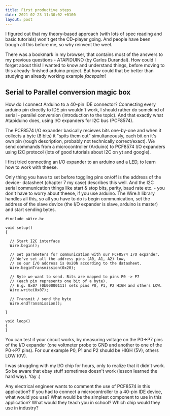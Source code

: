 ```yaml
---
title: First productive steps
date: 2021-02-23 11:30:02 +0100
layout: post
---
```


I figured out that my theory-based approach (with lots of spec reading and basic tutorials) won't get the CD-player going. And people have been trough all this before me, so why reinvent the weel.

There was a bookmark in my browser, that contains most of the answers to my previous questions - ATAPIDUINO (by Carlos Durandal). How could I forget about this! I wanted to know and understand things, before moving to this already-finished arduino project. But how could that be better than studying an already working example *facepalm*!


## Serial to Parallel conversion magic box

How do I connect Arduino to a 40-pin IDE connector? Connecting every arduino pin directly to IDE pin wouldn't work, I should rather do somekind of serial - parallel conversion (introduction to the topic). And that exactly what Atapiduino does, using I/O expanders for I2C bus (PCF8574).

The PCF8574 I/O expander basically recieves bits one-by-one and when it collects a byte (8 bits) it "spits them out" simultaneously, each bit on it's own pin (rough description, probably not technically correct/exact).
We send commands from a microcontroller (Arduino) to PCF8574 I/O expanders using I2C protocol (lots of good tutorials about I2C on yt and google). 

I first tried connecting an I/O expander to an arduino and a LED, to learn how to work with theese.

Only thing you have to set before toggling pins on/off is the address of the device- datasheet (chapter 7 my case) describes this well. And the I2C serial communication things like start & stop bits, parity, baud rate etc. - you don't have to worry about theese, if you use arduino. The Wire.h library handles all this, so all you have to do is begin communication, set the address of the slave device (the I/O expander is slave, arduino is master) and start sending bytes.

```
#include <Wire.h>

void setup() 
{

  // Start I2C interface
  Wire.begin();

  // Set parameters for communication with our PCF8574 I/O expander.
  // We've set all the address pins (A0, A1, A2) low,
  // so our I/O address is 0x20h according to the datasheet.
  Wire.beginTransmission(0x20);

  // Byte we want to send. Bits are mapped to pins P0 -> P7
  // (each pin represents one bit of a byte). 
  // E.g. 0x07 (0b00000111) sets pins P0, P1, P2 HIGH and others LOW.
  Wire.write(0x07);

  // Transmit / send the byte
  Wire.endTransmission();

}

void loop() 
{
}
```

You can test if your circuit works, by measuring voltage on the P0->P7 pins of the I/O expander (one voltmeter probe to GND and another to one of the P0->P7 pins). For our example P0, P1 and P2 should be HIGH (5V), others LOW (0V).

I was struggling with my I/O chip for hours, only to realize that it didn't work. So be aware that ebay stuff sometimes doesn't work (lesson learned the hard way). Yay :)


Any electrical engineer wants to comment the use of PCF8574 in this application? If you had to connect a microcontroller to a 40-pin IDE device, what would you use? What would be the simplest component to use in this application? What would they teach you in school? Which chip would they use in industry?

